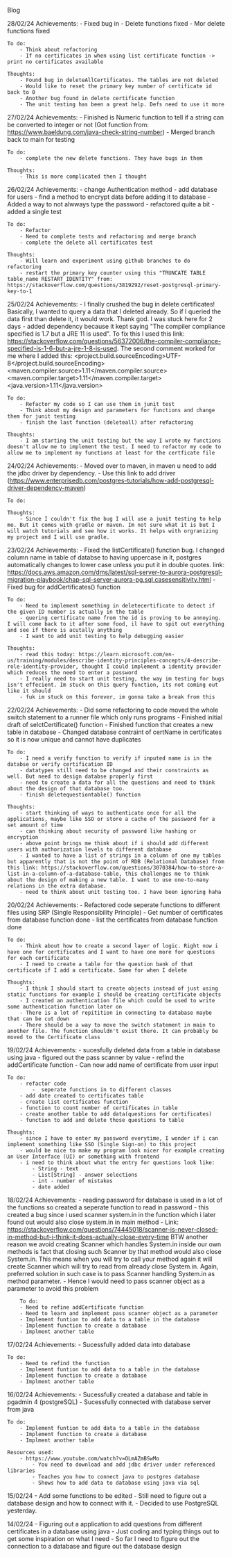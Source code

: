 Blog

28/02/24
    Achievements:
        - Fixed bug in
        - Delete functions fixed
        - Mor delete functions fixed

    To do:
        - Think about refactoring
        - If no certificates in when using list certificate function -> print no certificates available

    Thoughts:
        - Found bug in deleteAllCertificates. The tables are not deleted
        - Would like to reset the primary key number of certificate id back to 0
        - Another bug found in delete certificate function
        - The unit testing has been a great help. Defs need to use it more

27/02/24
    Achievements:
        - Finished is Numeric function to tell if a string can be converted to integer or not (Got function from: https://www.baeldung.com/java-check-string-number)
        - Merged branch back to main for testing

    To do:
        - complete the new delete functions. They have bugs in them

    Thoughts:
        - This is more complicated then I thought

26/02/24
    Achievements:
        - change Authentication method
        - add database for users
        - find a method to encrypt data before adding it to database
        - Added a way to not alwways type the password
        - refactored quite a bit
        - added a single test

    To do:
        - Refactor
        - Need to complete tests and refactoring and merge branch
        - complete the delete all certificates test

    Thoughts:
        - Will learn and experiment using github branches to do refactoring
        - restart the primary key counter using this "TRUNCATE TABLE table_name RESTART IDENTITY" from: https://stackoverflow.com/questions/3819292/reset-postgresql-primary-key-to-1

25/02/24
    Achievements:
        - I finally crushed the bug in delete certificates! Basically, I wanted to query a data that I deleted already. So if I queried the data first than delete it, it would work. Thank god. I was stuck here for 2 days
        - added dependency because it kept saying "The compiler compliance specified is 1.7 but a JRE 11 is used". To fix this I used this link: https://stackoverflow.com/questions/56372006/the-compiler-compliance-specified-is-1-6-but-a-jre-1-8-is-used. The second comment worked for me where I added this:
            <properties>
                <project.build.sourceEncoding>UTF-8</project.build.sourceEncoding>
                <maven.compiler.source>1.11</maven.compiler.source>
                <maven.compiler.target>1.11</maven.compiler.target>
                <java.version>1.11</java.version>
            </properties>
        
    To do:
        - Refactor my code so I can use them in junit test
        - Think about my design and parameters for functions and change them for junit testing
        - finish the last function (deleteall) after refactoring

    Thoughts:
        - I am starting the unit testing but the way I wrote my functions doesn't allow me to implement the test. I need to refactor my code to allow me to implement my functions at least for the certficate file

24/02/24
    Achievements:
        - Moved over to maven, in maven u need to add the jdbc driver by dependency.
            - Use this link to add driver (https://www.enterprisedb.com/postgres-tutorials/how-add-postgresql-driver-dependency-maven)

    To do:

    Thoughts:
        - Since I couldn't fix the bug I will use a junit testing to help me. But it comes with gradle or maven. Im not sure what it is but I will watch tutorials and see how it works. It helps with orgranizing my project and I will use gradle.

23/02/24
    Achievements:
        - Fixed the listCertificate() function bug. I changed column name in table of databse to having uppercase in it, postgres automatically changes to lower case unless you put it in double quotes. link: https://docs.aws.amazon.com/dms/latest/sql-server-to-aurora-postgresql-migration-playbook/chap-sql-server-aurora-pg.sql.casesensitivity.html
        - Fixed bug for addCertificates() function

    To do:
        - Need to implement something in deletecertificate to detect if the given ID number is actually in the table
        - quering certificate name from the id is proving to be annoying. I will come back to it after some food, il have to spit out everything and see if there is acutally anything
        - I want to add unit testing to help debugging easier

    Thoughts:
        - read this today: https://learn.microsoft.com/en-us/training/modules/describe-identity-principles-concepts/4-describe-role-identity-provider, thought I could implement a identity provider which reduces the need to enter a password
        - I really need to start unit testing, the way im testing for bugs isn't effecient. Im stuck on this query function, its not coming out like it should
        - fuk im stuck on this forever, im gonna take a break from this

22/02/24
    Achievements:
        - Did some refactoring to code moved the whole switch statement to a runner file which only runs programs
        - Finished initial draft of selctCertificate() function
        - Finished function that creates a new table in database
        - Changed database contraint of certName in certificates so it is now unique and cannot have duplicates

    To do:
        - I need a verify function to verify if inputed name is in the databse or verify certification ID
        - datatypes still need to be changed and their constraints as well. But need to design databse properly first
        - need to create a data for all the questions and need to think about the design of that database too.
        - finish deletequestiontable() function

    Thoughts:
        - start thinking of ways to authenticate once for all the applications, maybe like SSO or store a cache of the password for a set amount of time
        - can thinking about security of password like hashing or encryption 
        - above point brings me think about if i should add different users with authorization levels to different database
        - I wanted to have a list of strings in a column of one my tables but apparently that is not the point of RDB (Relational Database) from this link: https://stackoverflow.com/questions/3070384/how-to-store-a-list-in-a-column-of-a-database-table, this challenges me to think about the design of making a new table. I want to use one-to-many relations in the extra database.
        - need to think about unit testing too. I have been ignoring haha

20/02/24
    Achievements:
        - Refactored code seperate functions to different files using SRP (Single Responsibility Principle)
        - Get number of certificates from database function done
        - list the certificates from database function done

    To do:
        - Think about how to create a second layer of logic. Right now i have one for certificates and I want to have one more for questions for each certificate
        - I need to create a table for the question bank of that certificate if I add a certificate. Same for when I delete

    Thoughts:
        - I think I should start to create objects instead of just using static functions for example I should be creating certificate objects
        - I created an authentication file which could be used to write some authentication function later on
        - There is a lot of repitition in connecting to database maybe that can be cut down
        - There should be a way to move the switch statement in main to another file. The function shouldn't exist there. It can probably be moved to the Certificate class

19/02/24
    Achievements:
        - sucesfully deleted data from a table in database using java
        - figured out the pass scanner by value
        - refind the addCertificate function
            - Can now add name of certificate from user input

    To do:
        - refactor code
            -  seperate functions in to different classes
        - add date created to certificates table
        - create list certificates function
        - function to count number of certificates in table
        - create another table to add data(questions for certificates)
        - function to add and delete those questions to table

    Thoughts:
        - since I have to enter my password everytime, I wonder if i can implement something like SSO (Single Sign-on) to this project
        - would be nice to make my program look nicer for example creating an User Interface (UI) or something with frontend
        - i need to think about what the entry for questions look like:
            - String - text
            - List[String] - answer selections
            - int - number of mistakes
            - date added
18/02/24
    Achievements:
        - reading password for database is used in a lot of the functions so created a seperate function to read in password
            - this created a bug since i used scanner system.in in the function which i later found out would also close system.in in main method
            - Link: https://stackoverflow.com/questions/74445018/scanner-is-never-closed-in-method-but-i-think-it-does-actually-close-every-time
                BTW another reason we avoid creating Scanner which handles System.in inside our own methods is fact that closing such Scanner by that method would also close System.in. This means when you will try to call your method again it will create Scanner which will try to read from already close System.in. Again, preferred solution in such case is to pass Scanner handling System.in as method parameter.
            - Hence I would need to pass scanner object as a parameter to avoid this problem
    
        To do:
        - Need to refine addCertificate function
        - Need to learn and implement pass scanner object as a parameter
        - Implement funtion to add data to a table in the database
        - Implement function to create a database
        - Implment another table

17/02/24
    Achievements:
        - Sucessfully added data into database
    
    To do:
        - Need to refind the function
        - Implement funtion to add data to a table in the database
        - Implement function to create a database
        - Implment another table

16/02/24
    Achievements:
        - Sucessfully created a database and table in pgadmin 4 (postgreSQL)
        - Sucessfully connected with database server from java
    
    To do:
        - Implement funtion to add data to a table in the database
        - Implement function to create a database
        - Implment another table

    Resources used:
        - https://www.youtube.com/watch?v=OLmAZmBSwMo
            - You need to download and add jdbc driver under referenced libraries
            - Teaches you how to connect java to postgres database
            - Shows how to add data to database using java via sql


15/02/24
    - Add some functions to be edited
    - Still need to figure out a database design and how to connect with it.
    - Decided to use PostgreSQL yesterday.

14/02/24
    - Figuring out a application to add questions from different certificates in a database using java
    - Just coding and typing things out to get some inspiration on what I need
    - So far I need to figure out the connection to a database and figure out the database design